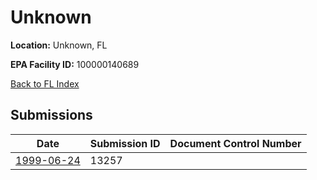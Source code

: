 # Unknown

**Location:** Unknown, FL

**EPA Facility ID:** 100000140689

[Back to FL Index](../../index.md)

## Submissions

| Date | Submission ID | Document Control Number |
|------|--------------|-------------------------|
| [1999-06-24](submissions/13257.md) | 13257 |  |
